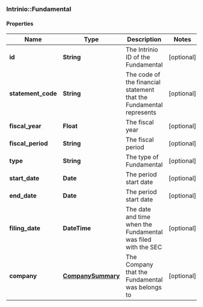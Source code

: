 ### Intrinio::Fundamental

#### Properties
Name | Type | Description | Notes
------------ | ------------- | ------------- | -------------
**id** | **String** | The Intrinio ID of the Fundamental | [optional] 
**statement_code** | **String** | The code of the financial statement that the Fundamental represents | [optional] 
**fiscal_year** | **Float** | The fiscal year | [optional] 
**fiscal_period** | **String** | The fiscal period | [optional] 
**type** | **String** | The type of Fundamental | [optional] 
**start_date** | **Date** | The period start date | [optional] 
**end_date** | **Date** | The period start date | [optional] 
**filing_date** | **DateTime** | The date and time when the Fundamental was filed with the SEC | [optional] 
**company** | [**CompanySummary**](CompanySummary.md) | The Company that the Fundamental was belongs to | [optional] 


